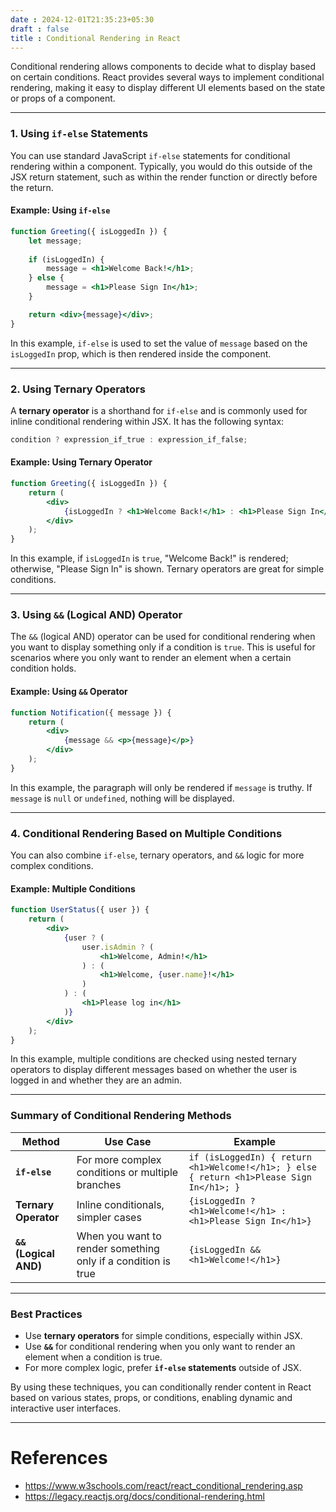 ```yaml
---
date : 2024-12-01T21:35:23+05:30
draft : false
title : Conditional Rendering in React
---
```


Conditional rendering allows components to decide what to display based on certain conditions. React provides several ways to implement conditional rendering, making it easy to display different UI elements based on the state or props of a component.

---

### 1. Using `if-else` Statements

You can use standard JavaScript `if-else` statements for conditional rendering within a component. Typically, you would do this outside of the JSX return statement, such as within the render function or directly before the return.

#### Example: Using `if-else`

```jsx
function Greeting({ isLoggedIn }) {
    let message;
    
    if (isLoggedIn) {
        message = <h1>Welcome Back!</h1>;
    } else {
        message = <h1>Please Sign In</h1>;
    }

    return <div>{message}</div>;
}
```

In this example, `if-else` is used to set the value of `message` based on the `isLoggedIn` prop, which is then rendered inside the component.

---

### 2. Using Ternary Operators

A **ternary operator** is a shorthand for `if-else` and is commonly used for inline conditional rendering within JSX. It has the following syntax:

```jsx
condition ? expression_if_true : expression_if_false;
```

#### Example: Using Ternary Operator

```jsx
function Greeting({ isLoggedIn }) {
    return (
        <div>
            {isLoggedIn ? <h1>Welcome Back!</h1> : <h1>Please Sign In</h1>}
        </div>
    );
}
```

In this example, if `isLoggedIn` is `true`, "Welcome Back!" is rendered; otherwise, "Please Sign In" is shown. Ternary operators are great for simple conditions.

---

### 3. Using `&&` (Logical AND) Operator

The `&&` (logical AND) operator can be used for conditional rendering when you want to display something only if a condition is `true`. This is useful for scenarios where you only want to render an element when a certain condition holds.

#### Example: Using `&&` Operator

```jsx
function Notification({ message }) {
    return (
        <div>
            {message && <p>{message}</p>}
        </div>
    );
}
```

In this example, the paragraph will only be rendered if `message` is truthy. If `message` is `null` or `undefined`, nothing will be displayed.

---

### 4. Conditional Rendering Based on Multiple Conditions

You can also combine `if-else`, ternary operators, and `&&` logic for more complex conditions.

#### Example: Multiple Conditions

```jsx
function UserStatus({ user }) {
    return (
        <div>
            {user ? (
                user.isAdmin ? (
                    <h1>Welcome, Admin!</h1>
                ) : (
                    <h1>Welcome, {user.name}!</h1>
                )
            ) : (
                <h1>Please log in</h1>
            )}
        </div>
    );
}
```

In this example, multiple conditions are checked using nested ternary operators to display different messages based on whether the user is logged in and whether they are an admin.

---

### Summary of Conditional Rendering Methods

|**Method**|**Use Case**|**Example**|
|---|---|---|
|**`if-else`**|For more complex conditions or multiple branches|`if (isLoggedIn) { return <h1>Welcome!</h1>; } else { return <h1>Please Sign In</h1>; }`|
|**Ternary Operator**|Inline conditionals, simpler cases|`{isLoggedIn ? <h1>Welcome!</h1> : <h1>Please Sign In</h1>}`|
|**`&&` (Logical AND)**|When you want to render something only if a condition is true|`{isLoggedIn && <h1>Welcome!</h1>}`|

---

### Best Practices

- Use **ternary operators** for simple conditions, especially within JSX.
- Use **`&&`** for conditional rendering when you only want to render an element when a condition is true.
- For more complex logic, prefer **`if-else` statements** outside of JSX.

By using these techniques, you can conditionally render content in React based on various states, props, or conditions, enabling dynamic and interactive user interfaces.

---
# References

- https://www.w3schools.com/react/react_conditional_rendering.asp
- https://legacy.reactjs.org/docs/conditional-rendering.html